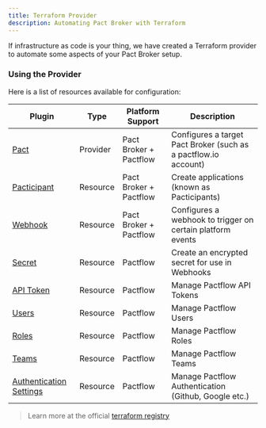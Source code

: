```yaml
---
title: Terraform Provider
description: Automating Pact Broker with Terraform
---
```



If infrastructure as code is your thing, we have created a Terraform provider to automate some aspects of your Pact Broker setup.

### Using the Provider

Here is a list of resources available for configuration:

| Plugin      | Type     | Platform Support       | Description |
| ----------- | -------- | ---------------------- | ----------- |
| [Pact](docs/index.md)        | Provider | Pact Broker + Pactflow | Configures a target Pact Broker (such as a pactflow.io account) |
| [Pacticipant](docs/resources/pacticipant.md)  | Resource | Pact Broker + Pactflow | Create applications (known as Pacticipants) |
| [Webhook](docs/resources/webhook.md)     | Resource | Pact Broker + Pactflow | Configures a webhook to trigger on certain platform events |
| [Secret](docs/resources/secret.md)      | Resource | Pactflow               | Create an encrypted secret for use in Webhooks |
| [API Token](docs/resources/token.md)   | Resource | Pactflow               | Manage Pactflow API Tokens |
| [Users](docs/resources/user.md)   | Resource | Pactflow               | Manage Pactflow Users |
| [Roles](docs/resources/role.md)   | Resource | Pactflow               | Manage Pactflow Roles |
| [Teams](docs/resources/team.md)   | Resource | Pactflow               | Manage Pactflow Teams |
| [Authentication Settings](docs/resources/authentication.md)   | Resource | Pactflow               | Manage Pactflow Authentication (Github, Google etc.) |

> Learn more at the official [terraform registry](https://registry.terraform.io/providers/pactflow/pact/latest)
